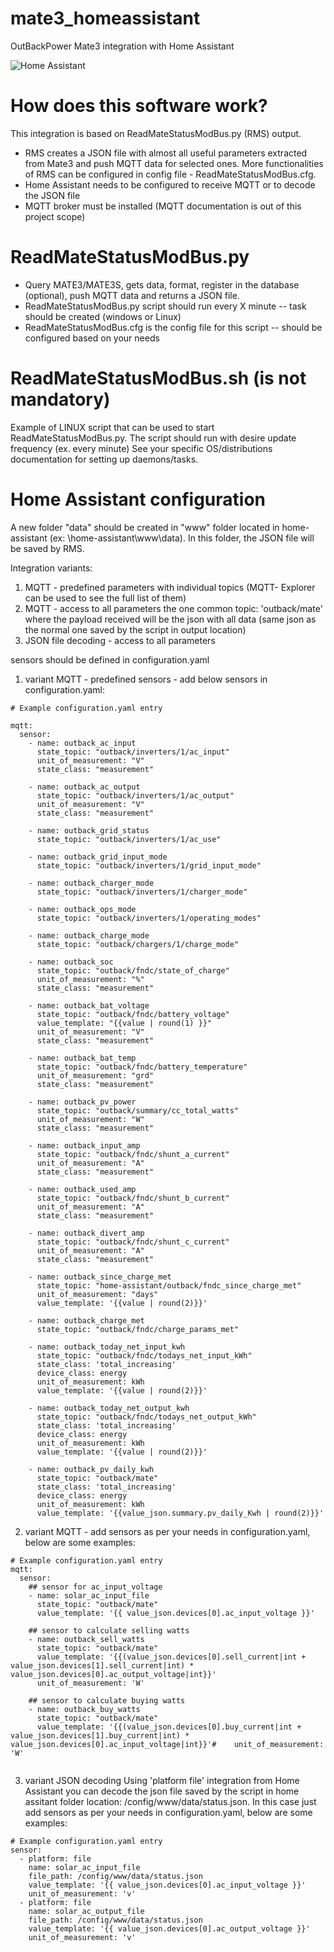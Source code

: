 # mate3_homeassistant
 OutBackPower Mate3 integration with Home Assistant

![Home Assistant](/docs/example_ha_view1.png)

#  How does this software work?
This integration is based on ReadMateStatusModBus.py (RMS) output.
- RMS creates a JSON file with almost all useful parameters extracted from Mate3 and push MQTT data for selected ones. More functionalities of RMS can be configured in config file - ReadMateStatusModBus.cfg.
- Home Assistant needs to be configured to receive MQTT or to decode the JSON file
- MQTT broker must be installed (MQTT documentation is out of this project scope)

# ReadMateStatusModBus.py
- Query MATE3/MATE3S, gets data, format, register in the database (optional), push MQTT data and returns a JSON file.
- ReadMateStatusModBus.py script should run every X minute -- task should be created (windows or Linux)
- ReadMateStatusModBus.cfg is the config file for this script -- should be configured based on your needs

ReadMateStatusModBus.sh (is not mandatory)
===========
Example of LINUX script that can be used to start ReadMateStatusModBus.py. The script should run with desire update frequency (ex. every minute)
See your specific OS/distributions documentation for setting up daemons/tasks.

# Home Assistant configuration
A new folder "data" should be created in "www" folder located in home-assistant (ex: \home-assistant\www\data). In this folder, the JSON file will be saved by RMS.

Integration variants:
1. MQTT - predefined parameters with individual topics (MQTT- Explorer can be used to see the full list of them)
2. MQTT - access to all parameters 
the one common topic:  'outback/mate' where the payload received will be the json with all data (same json as the normal one saved by the script in output location)
3. JSON file decoding - access to all parameters

sensors should be defined in configuration.yaml

1. variant MQTT - predefined sensors - add below sensors in configuration.yaml:
~~~
# Example configuration.yaml entry

mqtt:
  sensor:
    - name: outback_ac_input
      state_topic: "outback/inverters/1/ac_input"
      unit_of_measurement: "V"
      state_class: "measurement"

    - name: outback_ac_output
      state_topic: "outback/inverters/1/ac_output"
      unit_of_measurement: "V"
      state_class: "measurement"
    
    - name: outback_grid_status
      state_topic: "outback/inverters/1/ac_use"
    
    - name: outback_grid_input_mode
      state_topic: "outback/inverters/1/grid_input_mode"
    
    - name: outback_charger_mode
      state_topic: "outback/inverters/1/charger_mode"
    
    - name: outback_ops_mode
      state_topic: "outback/inverters/1/operating_modes" 
    
    - name: outback_charge_mode
      state_topic: "outback/chargers/1/charge_mode"
    
    - name: outback_soc
      state_topic: "outback/fndc/state_of_charge"
      unit_of_measurement: "%"
      state_class: "measurement"
    
    - name: outback_bat_voltage
      state_topic: "outback/fndc/battery_voltage"
      value_template: "{{value | round(1) }}"
      unit_of_measurement: "V"
      state_class: "measurement"
    
    - name: outback_bat_temp
      state_topic: "outback/fndc/battery_temperature"
      unit_of_measurement: "grd"
      state_class: "measurement"
    
    - name: outback_pv_power
      state_topic: "outback/summary/cc_total_watts"
      unit_of_measurement: "W"
      state_class: "measurement"
    
    - name: outback_input_amp
      state_topic: "outback/fndc/shunt_a_current"
      unit_of_measurement: "A"
      state_class: "measurement" 
    
    - name: outback_used_amp
      state_topic: "outback/fndc/shunt_b_current"
      unit_of_measurement: "A"
      state_class: "measurement"
    
    - name: outback_divert_amp
      state_topic: "outback/fndc/shunt_c_current"
      unit_of_measurement: "A" 
      state_class: "measurement"
    
    - name: outback_since_charge_met
      state_topic: "home-assistant/outback/fndc_since_charge_met"
      unit_of_measurement: "days" 
      value_template: '{{value | round(2)}}'
    
    - name: outback_charge_met
      state_topic: "outback/fndc/charge_params_met"

    - name: outback_today_net_input_kwh
      state_topic: "outback/fndc/todays_net_input_kWh"
      state_class: 'total_increasing'
      device_class: energy
      unit_of_measurement: kWh
      value_template: '{{value | round(2)}}'
    
    - name: outback_today_net_output_kwh
      state_topic: "outback/fndc/todays_net_output_kWh"
      state_class: 'total_increasing'
      device_class: energy
      unit_of_measurement: kWh
      value_template: '{{value | round(2)}}'
    
    - name: outback_pv_daily_kwh
      state_topic: "outback/mate"
      state_class: 'total_increasing'
      device_class: energy
      unit_of_measurement: kWh
      value_template: '{{value_json.summary.pv_daily_Kwh | round(2)}}'
~~~
2. variant MQTT - add sensors as per your needs in configuration.yaml, below are some examples:
~~~
# Example configuration.yaml entry
mqtt:    
  sensor:
    ## sensor for ac_input_voltage
	- name: solar_ac_input_file
	  state_topic: "outback/mate"
	  value_template: '{{ value_json.devices[0].ac_input_voltage }}'
	  
    ## sensor to calculate selling watts 
    - name: outback_sell_watts
      state_topic: "outback/mate"
      value_template: '{{(value_json.devices[0].sell_current|int + value_json.devices[1].sell_current|int) * value_json.devices[0].ac_output_voltage|int}}'
      unit_of_measurement: 'W'
    
    ## sensor to calculate buying watts
    - name: outback_buy_watts
      state_topic: "outback/mate"
      value_template: '{{(value_json.devices[0].buy_current|int + value_json.devices[1].buy_current|int) * value_json.devices[0].ac_input_voltage|int}}'#    unit_of_measurement: 'W' 	  
	  
~~~
3. variant JSON decoding 
Using 'platform file' integration from Home Assistant you can decode the json file saved by the script in home assitant folder location: /config/www/data/status.json.
In this case just add sensors as per your needs in configuration.yaml, below are some examples:

~~~
# Example configuration.yaml entry
sensor:
  - platform: file
    name: solar_ac_input_file
    file_path: /config/www/data/status.json
    value_template: '{{ value_json.devices[0].ac_input_voltage }}'
    unit_of_measurement: 'v'  
  - platform: file
    name: solar_ac_output_file
    file_path: /config/www/data/status.json
    value_template: '{{ value_json.devices[0].ac_output_voltage }}'
    unit_of_measurement: 'v'
~~~
